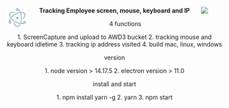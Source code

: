 <div align="center">

<img src="https://media.giphy.com/media/tPjlmJzj9Z99vwF5dV/giphy.gif" width="50" align="right"/> 

<img src="https://github.com/devicons/devicon/blob/master/icons/electron/electron-original.svg" width="50" align="left"/> 

<b>Tracking Employee screen, mouse, keyboard and IP</b>

<div>

<p>4 functions</p>
1. ScreenCapture and upload to AWD3 bucket
2. tracking mouse and keyboard idletime
3. tracking ip address visited
4. build mac, linux, windows

<p>version</p>
1. node version > 14.17.5
2. electron version > 11.0

<p>install and start</p>
1. npm install yarn -g
2. yarn
3. npm start

